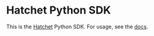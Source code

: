 # Hatchet Python SDK

This is the [Hatchet](https://hatchet.run) Python SDK. For usage, see the [docs](https://docs.hatchet.run/sdks/python-sdk/).
